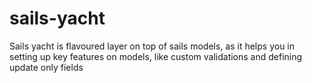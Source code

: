 sails-yacht
===========

Sails yacht is flavoured layer on top of sails models, as it helps you in setting up key features on models, like custom validations and defining update only fields
